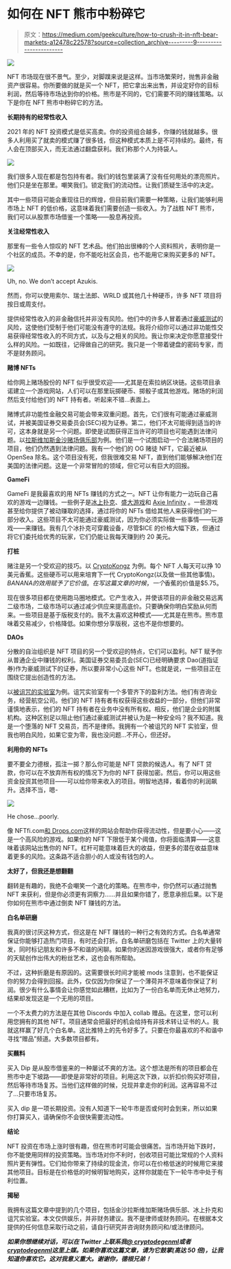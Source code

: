 # 如何在 NFT 熊市中粉碎它

> 原文：<https://medium.com/geekculture/how-to-crush-it-in-nft-bear-markets-a12478c22578?source=collection_archive---------9----------------------->

![](img/c8b893f5cfab8ae92cd0ccf7f9217662.png)

NFT 市场现在很不景气。至少，对脚蹼来说是这样。当市场繁荣时，抛售非金融资产很容易。你所要做的就是买一个 NFT，把它拿出来出售，并设定好你的目标利润，然后等待市场达到你的价格。熊市是不同的，它们需要不同的赚钱策略。以下是你在 NFT 熊市中粉碎它的方法。

**长期持有的经常性收入**

2021 年的 NFT 投资模式是低买高卖。你的投资组合越多，你赚的钱就越多。很多人利用买了就卖的模式赚了很多钱，但这种模式本质上是不可持续的。最终，有人会在顶部买入，而无法通过翻盘获利。我们称那个人为持袋人。

![](img/09fd940602fe793700fe9191dd710905.png)

我们很多人现在都是包包持有者。我们的钱包里装满了没有任何用处的漂亮照片。他们只是坐在那里。嘲笑我们。锁定我们的流动性。让我们质疑生活中的决定。

其中一些项目可能会重现往日的辉煌，但目前我们需要一种策略，让我们能够利用市场上 NFT 的低价格，这意味着我们需要创造一些收入。为了战胜 NFT 熊市，我们可以从股票市场借鉴一个策略——股息再投资。

**关注经常性收入**

那里有一些令人惊叹的 NFT 艺术品。他们拍出很棒的个人资料照片，表明你是一个社区的成员。不幸的是，你不能吃社区会员，也不能用它来购买更多的 NFT。

![](img/669b9340e72233209f4091117f4dca16.png)

Uh, no. We don’t accept Azukis.

然而，你可以使用索尔、瑞士法郎、WRLD 或其他几十种硬币，许多 NFT 项目将按日或周支付。

提供经常性收入的非金融信托并非没有风险。他们中的许多人冒着通过[豪威测试](/cryptostars/the-hidden-risk-of-nfts-that-no-one-is-talking-about-963d3f0296ed)的风险，这使他们受制于他们可能没有遵守的法规。我将介绍你可以通过非功能性交易获得经常性收入的不同方式，以及与之相关的风险。我让你来决定你愿意接受什么样的风险。一如既往，记得做自己的研究。我只是一个带着键盘的密码专家，而不是财务顾问。

**赌博 NFTs**

给你网上赌场股份的 NFT 似乎很受欢迎——尤其是在索拉纳区块链。这些项目承诺建立一个游戏网站，人们可以在那里玩掷硬币、掷骰子或其他游戏。赌场的利润然后支付给他们的 NFT 持有者。听起来不错…表面上。

赌博式非功能性金融交易可能会带来双重问题。首先，它们很有可能通过豪威测试，并被美国证券交易委员会(SEC)视为证券。第二，他们不太可能得到适当的许可，这本身就是另一个问题。即使是试图获得正当许可的项目也可能遇到法律问题。以[拉斯维加斯金沙赌场俱乐部](https://sandvegascasino.club/)为例。他们是一个试图启动一个合法赌场项目的项目，他们仍然遇到法律问题。我有一个他们的 OG 赌徒 NFT，它最近被从 OpenSea 除名。这个项目没有死，但我很难交易 NFT，直到他们能够解决他们在美国的法律问题。这是一个非常冒险的领域，但它可以有巨大的回报。

**GameFi**

GameFi 是我最喜欢的用 NFTs 赚钱的方式之一。NFT 让你有能力一边玩自己喜欢的游戏一边赚钱。一些例子是[冰上扑克](https://decentral.games/)、[盛大游戏](https://app.gala.games)和 [Axie Infinity](https://axieinfinity.com/) 。一些游戏甚至给你提供了被动赚取的选择，通过将你的 NFTs 借给其他人来获得他们的一部分收入。这些项目不太可能通过豪威测试，因为你必须实际做一些事情——玩游戏——来赚钱。我有几个冰扑克可穿戴设备，尽管$ICE 的价格大幅下跌，但通过将它们委托给优秀的玩家，它们仍能让我每天赚到约 20 美元。

**打桩**

赌注是另一个受欢迎的技巧。以 [CryptoKongz](https://www.cyberkongz.com/about) 为例。每个 NFT 人每天可以挣 10 美元香蕉。这些硬币可以用来培育下一代 CryptoKongz(以及做一些其他事情)。$BANANA 的效用赋予了它价值。在写这篇文章的时候，一个$香蕉的价值是$5.75。

现在很多项目都在使用跑马圈地模式。它产生收入，并使该项目的非金融交易远离二级市场，二级市场可以通过减少供应来提高底价。只要确保你明白奖励从何而来。一些项目是基于版税支付的。我不太喜欢这种模式——尤其是在熊市。熊市意味着交易减少，价格降低。如果你想分享版税，这也不是你想要的。

**DAOs**

分散的自治组织是 NFT 项目的另一个受欢迎的特点，它们可以盈利。NFT 赋予你从普通企业中赚钱的权利。美国证券交易委员会(SEC)已经明确要求 Dao(道指证券)作为豪威测试下的证券，所以要非常小心这些 NFT。也就是说，一些项目正在围绕它提出创造性的方法。

以[被诅咒的实验室](https://cursedlabs.io/)为例。诅咒实验室有一个多管齐下的盈利方法。他们有咨询业务，经营航空公司。他们的 NFT 持有者有权获得这些收益的一部分，但他们非常谨慎地表示，他们的 NFT 持有者在业务中没有所有权。相反，他们是企业的附属机构。这种区别足以阻止他们通过豪威测试并被认为是一种安全吗？我不知道。我是一个堕落的 NFT 交易员，而不是律师。我拥有一个被诅咒的 NFT 实验室，但我也明白风险，如果它变为零，我也没问题…不开心，但还好。

**利用你的 NFTs**

要不要全力德根，孤注一掷？那么你可能是 NFT 贷款的候选人。有了 NFT 贷款，你可以在不放弃所有权的情况下为你的 NFT 获得加密。然后，你可以用这些资金投资其他项目——可以给你带来收入的项目。明智地选择，看着你的利润飙升。选择不当，嗯-

![](img/4512adce26cae2f7d9d1c2daa87a4443.png)

He chose…poorly.

像 NFTfi.com[和 Drops.com](https://www.nftfi.com/)这样的网站会帮助你获得流动性，但是要小心——这是一个高风险的游戏。如果你的 NFT 下限低于某个阈值，你将面临清算——这意味着该网站出售你的 NFT。杠杆可能意味着巨大的收益，但更多的潜在收益意味着更多的风险。这条路不适合胆小的人或没有钱包的人。

**太好了，但我还是想翻翻**

翻转是有趣的，我绝不会嘲笑一个退化的策略。在熊市中，你仍然可以通过抛售 NFT 来获利，但是你必须更有洞察力……并且如果你错了，愿意承担后果。以下是你如何在熊市中通过倒卖 NFT 赚钱的方法。

**白名单研磨**

我真的很讨厌这种方式，但这是在 NFT 赚钱的一种行之有效的方式。白名单通常保证你能够打造热门项目，有时还会打折。白名单研磨包括在 Twitter 上的大量转发，同时标记朋友和许多不和谐的闲聊。如果你的迷因游戏很强大，或者你有足够的天赋创作出伟大的粉丝艺术，这也会有所帮助。

不过，这种折磨是有原因的。这需要很长时间才能被 mods 注意到，也不能保证你的努力会得到回报。此外，仅仅因为你保证了一个薄荷并不意味着你保证了利润。很少有什么事情会让你感觉如此糟糕，比如为了一份白名单而无休止地努力，结果却发现这是一个无用的项目。

一个不太费力的方法是在其他 Discords 中加入 collab 赠品。在这里，您可以利用您拥有的其他 NFT。项目通常会把最好的机会给持有非技术转让证书的人。我就这样赢了好几个白名单。这比推特上的先令好多了。只要在你最喜欢的不和谐中寻找“赠品”频道。大多数项目都有。

**买蘸料**

买入 Dip 是从股市借鉴来的一种屡试不爽的方法。这个想法是所有的项目都会在熊市中走下坡路——即使是非常好的项目。利用这次下跌，以折扣价购买好项目，然后等待市场复苏。当他们这样做的时候，兑现并拿走你的利润。这再容易不过了…只要市场复苏。

买入 dip 是一项长期投资。没有人知道下一轮牛市是否或何时会到来，所以如果你打算买入，请确保你不会很快需要流动性。

**结论**

NFT 投资在市场上涨时很有趣，但在熊市时可能会很痛苦。当市场开始下跌时，你不能使用同样的投资策略。当市场对你不利时，创收项目可能比常规的个人资料照片更有弹性。它们给你带来了持续的现金流，你可以在价格低迷的时候用它来接其他项目。目标是在价格低的时候明智地购买，这样你就能在下一轮牛市中处于有利位置。

**揭秘**

我拥有这篇文章中提到的几个项目，包括金沙拉斯维加斯赌场俱乐部、冰上扑克和诅咒实验室。本文仅供娱乐，并非财务建议。我不是律师或财务顾问。在根据本文提供的任何信息采取行动之前，请自行研究并咨询财务顾问和/或法律顾问。

***如果你想继续对话，可以在 Twitter 上联系我***[***@ cryptodegenml***](https://twitter.com/cryptodegenfml)***或者***[***cryptodegenml***](/@cryptodegenfml)***这里上媒。如果你喜欢这篇文章，请为它鼓掌(高达 50 倍)，让我知道你喜欢它。这对我意义重大。谢谢你，德根兄弟！***